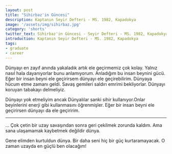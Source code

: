 ```yaml
---
layout: post
title: "Sihirbaz'in Güncesi"
description: Kaptanın Seyir Defteri - MS. 1982, Kapadokya
image: '/assets/img/sihirbaz.jpg'
category: 'shorts'
twitter_text: Sihirbaz'in Güncesi - Seyir Defteri - MS. 1982, Kapadokya
introduction: Kaptanın Seyir Defteri - MS. 1982, Kapadokya
tags:
- graduate
- career
---
```


Dünyayı en zayıf anında yakaladık artık ele geçirmemiz çok kolay. Yalnız nasıl hala dayanıyorlar bunu anlamıyorum. Anladığım bu insan beynini gücü. Eğer bir insan beyni ele geçirirsem dünyayı ele geçirebilirim. Dünyaya hücum etme zamanı geldi. Savaş gemileri saldırı emrimi bekliyorlar. Dünyayı koruyan tabakayı delmeliyiz.

Dünyayı yok etmeliyim ancak Dünyalılar sanki sihir kullanıyor.Onlar beyinlerini enerji gibi kullanmasını öğrenmişler. Eğer bir insan beyni ele geçirirsen dünyayı da ele geçiririm.

-----
... 
Çok çetin bir uzay savaşından sonra geri çekilmek zorunda kaldım. Ama sana ulaşamamak kaybetmek değildir dünya.

Gene elimden kurtuldun dünya. Bir daha seni hiç bir güç kurtaramayacak. O zaman uzayda en güçlü ben olacağım!
